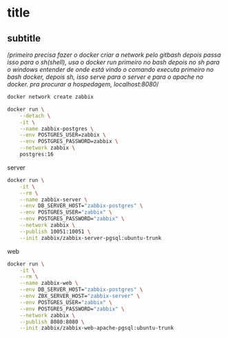 # title
## subtitle

/*primeiro precisa fazer o docker criar a network pelo gitbash
depois passa isso para o sh(shell), usa o docker run primeiro no bash depois no sh
para o windows entender de onde está vindo o comando
executa primeiro no bash docker, depois sh, isso serve para o server e para o apache no docker.
pra procurar a hospedagem, localhost:8080*/

```sh
docker network create zabbix
```

```sh
docker run \
    --detach \
    -it \
    --name zabbix-postgres \
    --env POSTGRES_USER=zabbix \
    --env POSTGRES_PASSWORD=zabbix \
    --network zabbix \
    postgres:16
```

server
```sh
docker run \
    -it \
    --rm \
    --name zabbix-server \
    --env DB_SERVER_HOST="zabbix-postgres" \
    --env POSTGRES_USER="zabbix" \
    --env POSTGRES_PASSWORD="zabbix" \
    --network zabbix \
    --publish 10051:10051 \
    --init zabbix/zabbix-server-pgsql:ubuntu-trunk
```

web
```sh
docker run \
    -it \
    --rm \
    --name zabbix-web \
    --env DB_SERVER_HOST="zabbix-postgres" \
    --env ZBX_SERVER_HOST="zabbix-server" \
    --env POSTGRES_USER="zabbix" \
    --env POSTGRES_PASSWORD="zabbix" \
    --network zabbix \
    --publish 8080:8080 \
    --init zabbix/zabbix-web-apache-pgsql:ubuntu-trunk
```


